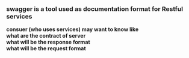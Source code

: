 ### swagger is a tool used as documentation format for Restful services

__consuer (who uses services) may want to know like__  
__what are the contract of server__  
__what will be the response format__  
__what will be the request format__  
